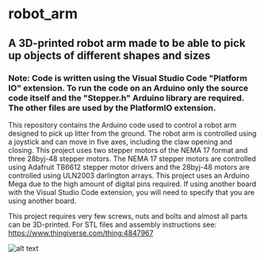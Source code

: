 # robot_arm
## A 3D-printed robot arm made to be able to pick up objects of different shapes and sizes

### Note: Code is written using the Visual Studio Code "Platform IO" extension. To run the code on an Arduino only the source code itself and the "Stepper.h" Arduino library are required. The other files are used by the PlatformIO extension. 

This repository contains the Arduino code used to control a robot arm designed to pick up litter from the ground. The robot arm is controlled using a joystick and can move in five axes, including the claw opening and closing. This project uses two stepper motors of the NEMA 17 format and three 28byj-48 stepper motors. The NEMA 17 stepper motors are controlled using Adafruit TB6612 stepper motor drivers and the 28byj-48 motors are controlled using ULN2003 darlington arrays. This project uses an Arduino Mega due to the high amount of digital pins required. If using another board with the Visual Studio Code extension, you will need to specify that you are using another board. 

This project requires very few screws, nuts and bolts and almost all parts can be 3D-printed. For STL files and assembly instructions see: https://www.thingiverse.com/thing:4847967

![alt text](gifntext-gif.gif "Logo Title Text 1")


